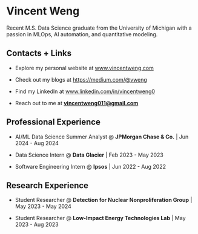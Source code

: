 # Vincent Weng
Recent M.S. Data Science graduate from the University of Michigan with a passion in MLOps, AI automation, and quantitative modeling.

## Contacts + Links

- Explore my personal website at www.vincentweng.com

- Check out my blogs at https://medium.com/@vweng

- Find my LinkedIn at www.linkedin.com/in/vincentweng0

- Reach out to me at **vincentweng011@gmail.com**

## Professional Experience

- AI/ML Data Science Summer Analyst @ **JPMorgan Chase & Co.** | Jun 2024 - Aug 2024
  
- Data Science Intern @ **Data Glacier** | Feb 2023 - May 2023

- Software Engineering Intern @ **Ipsos** | Jun 2022 - Aug 2022

## Research Experience

- Student Researcher @ **Detection for Nuclear Nonproliferation Group** | May 2023 - May 2024
  
- Student Researcher @ **Low-Impact Energy Technologies Lab** | May 2023 - Aug 2023

